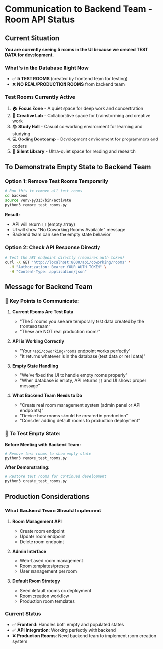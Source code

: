 # Communication to Backend Team - Room API Status

## Current Situation

**You are currently seeing 5 rooms in the UI because we created TEST DATA for development.**

### What's in the Database Right Now

- ✅ **5 TEST ROOMS** (created by frontend team for testing)
- ❌ **NO REAL/PRODUCTION ROOMS** from backend team

### Test Rooms Currently Active

1. 🏠 **Focus Zone** - A quiet space for deep work and concentration
2. 🎨 **Creative Lab** - Collaborative space for brainstorming and creative work  
3. 📚 **Study Hall** - Casual co-working environment for learning and studying
4. 💻 **Coding Bootcamp** - Development environment for programmers and coders
5. 🤫 **Silent Library** - Ultra-quiet space for reading and research

## To Demonstrate Empty State to Backend Team

### Option 1: Remove Test Rooms Temporarily

```bash
# Run this to remove all test rooms
cd backend
source venv-py313/bin/activate
python3 remove_test_rooms.py
```

**Result:**

- API will return `[]` (empty array)
- UI will show "No Coworking Rooms Available" message
- Backend team can see the empty state behavior

### Option 2: Check API Response Directly

```bash
# Test the API endpoint directly (requires auth token)
curl -X GET "http://localhost:8000/api/coworking/rooms" \
  -H "Authorization: Bearer YOUR_AUTH_TOKEN" \
  -H "Content-Type: application/json"
```

## Message for Backend Team

### 🎯 **Key Points to Communicate:**

1. **Current Rooms Are Test Data**
   - "The 5 rooms you see are temporary test data created by the frontend team"
   - "These are NOT real production rooms"

2. **API is Working Correctly**
   - "Your `/api/coworking/rooms` endpoint works perfectly"
   - "It returns whatever is in the database (test data or real data)"

3. **Empty State Handling**
   - "We've fixed the UI to handle empty rooms properly"
   - "When database is empty, API returns `[]` and UI shows proper message"

4. **What Backend Team Needs to Do**
   - "Create real room management system (admin panel or API endpoints)"
   - "Decide how rooms should be created in production"
   - "Consider adding default rooms to production deployment"

### 🧪 **To Test Empty State:**

**Before Meeting with Backend Team:**

```bash
# Remove test rooms to show empty state
python3 remove_test_rooms.py
```

**After Demonstrating:**

```bash
# Restore test rooms for continued development
python3 create_test_rooms.py
```

## Production Considerations

### What Backend Team Should Implement

1. **Room Management API**
   - Create room endpoint
   - Update room endpoint  
   - Delete room endpoint

2. **Admin Interface**
   - Web-based room management
   - Room templates/presets
   - User management per room

3. **Default Room Strategy**
   - Seed default rooms on deployment
   - Room creation workflow
   - Production room templates

### Current Status

- ✅ **Frontend**: Handles both empty and populated states
- ✅ **API Integration**: Working perfectly with backend
- ❌ **Production Rooms**: Need backend team to implement room creation system
